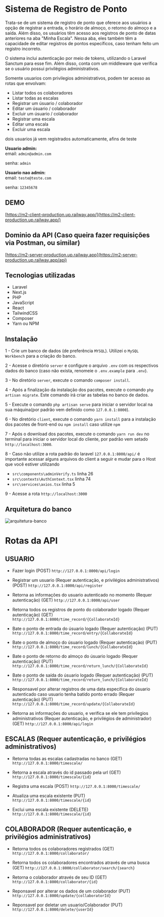 # Sistema de Registro de Ponto

Trata-se de um sistema de registro de ponto que oferece aos usuários a opção de registrar a entrada, o horário de almoço, o retorno do almoço e a saída. Além disso, os usuários têm acesso aos registros de ponto de datas anteriores na aba "Minha Escala". Nessa aba, eles também têm a capacidade de editar registros de pontos específicos, caso tenham feito um registro incorreto.

O sistema inclui autenticação por meio de tokens, utilizando o Laravel Sanctum para esse fim. Além disso, conta com um middleware que verifica se o usuário possui privilégios administrativos.

Somente usuarios com privilegios administrativos, podem ter acesso as rotas que envolvam:
* Listar todos os colaboradores
* Listar todas as escalas
* Registrar um úsuario / colaborador
* Editar um úsuario / colaborador
* Excluir um úsuario / colaborador
* Registrar uma escala
* Editar uma escala
* Excluir uma escala

dois usuarios já vem registrados automaticamente, afins de teste

<b>Usuario admin:</b> <br>
email: `admin@admin.com`

senha: `admin`

<b> Usuario nao admin: </b> <br>
email: `teste@teste.com`

senha: `12345678`


## DEMO
[https://m2-client-production.up.railway.app/](https://m2-client-production.up.railway.app/)

## Dominio da API (Caso queira fazer requisições via Postman, ou similar)
[https://m2-server-production.up.railway.app](https://m2-server-production.up.railway.app/api)

## Tecnologias utilizadas
- Laravel
- Next.js
- PHP
- JavaScript
- React
- TailwindCSS
- Composer
- Yarn ou NPM

## Instalação
1 - Crie um banco de dados (de preferência `MYSQL`). Utilizei o `MySQL Workbench` para a criação do banco.

2 - Acesse o diretório `server` e configure o arquivo `.env` com os respectivos dados do banco (caso não exista, renomeie o `.env.example` para `.env`).

3 - No diretório `server`, execute o comando `composer install`.

4 - Após a finalização da instalação dos pacotes, execute o comando `php artisan migrate`. Este comando irá criar as tabelas no banco de dados.

5 - Execute o comando `php artisan serve` para iniciar o servidor local na sua máquina(por padrão vem definido como `127.0.0.1:8000`).

6 - No diretório `client`, execute o comando `yarn install` para a instalação dos pacotes de front-end ou `npm install` caso utilize `npm`

7 - Após o download dos pacotes, execute o comando `yarn run dev` no terminal para iniciar o servidor local do cliente, por padrão vem setado `http://localhost:3000`.

8 - Caso não utilize a rota padrão do laravel `127.0.0.1:8000/api/` é importante acessar alguns arquivos do client a seguir e mudar para o Host que você estiver utilizando
* `src\components\adminVerify.ts` linha 26
* `src\contexts\AuthContext.tsx` linha 74
* `src\services\axios.tsx` linha 5

9 - Acesse a rota `http://localhost:3000`

## Arquitetura do banco
![arquitetura-banco](https://github.com/calesj/teste-m2/assets/86434489/ada18a3f-a7c5-478a-8eb5-d6434b7c86c5)


# Rotas da API
## USUARIO
- Fazer login (POST)
`http://127.0.0.1:8000/api/login`

- Registrar um usuario (Requer autenticação, e privilégios administrativos) (POST)
`http://127.0.0.1:8000/api/register`
 
- Retorna as informações do usuario autenticado no momento (Requer autenticação) (GET)
`http://127.0.0.1:8000/api/user`

- Retorna todos os registros de ponto do colaborador logado (Requer autenticação) (GET)
`http://127.0.0.1:8000/time_record/{CollaborateId}`

- Bate o ponto de entrada do úsuario logado (Requer autenticação) (PUT)
`http://127.0.0.1:8000/time_record/entry/{CollaborateId}`

- Bate o ponto de almoço do úsuario logado (Requer autenticação) (PUT)
`http://127.0.0.1:8000/time_record/lunch/{CollaborateId}`

- Bate o ponto de retorno do almoço do úsuario logado (Requer autenticação) (PUT)
`http://127.0.0.1:8000/time_record/return_lunch/{CollaborateId}`

- Bate o ponto de saída do úsuario logado (Requer autenticação) (PUT)
`http://127.0.0.1:8000/time_record/return_lunch/{CollaborateId}`

- Responsavel por alterar registros de uma data especifica do úsuario autenticado caso usuario tenha batido ponto errado (Requer autenticação) (PUT)
`http://127.0.0.1:8000/time_record/update/{CollaborateId}`

- Retorna as informações do usuario, e verifica se ele tem privilegios administrativos (Requer autenticação, e privilégios de administrador) (GET)
`http://127.0.0.1:8000/api/login`

## ESCALAS (Requer autenticação, e privilégios administrativos)
- Retorna todas as escalas cadastradas no banco (GET)
`http://127.0.0.1:8000/timescale/`

- Retorna a escala através do id passado pela url (GET)
`http://127.0.0.1:8000/timescale/{id}`

- Registra uma escala (POST)
`http://127.0.0.1:8000/timescale/`

- Atualiza uma escala existente (PUT)
`http://127.0.0.1:8000/timescale/{id}`

- Exclui uma escala existente (DELETE)
`http://127.0.0.1:8000/timescale/{id}`

## COLABORADOR (Requer autenticação, e privilégios administrativos)
- Retorna todos os colaboradores registrados (GET)
`http://127.0.0.1:8000/collaborator/`

- Retorna todos os colaboradores encontrados através de uma busca (GET)
`http://127.0.0.1:8000/collaborator/search/{search}`

- Retorna o colaborador através de seu ID (GET)
`http://127.0.0.1:8000/collaborator/{id}`

- Reponsavel por alterar os dados de um colaborador (PUT)
`http://127.0.0.1:8000/update/{collaboratorId}`

- Reponsavel por deletar um usuario/Colaborador (PUT)
`http://127.0.0.1:8000/delete/{userId}`
 



